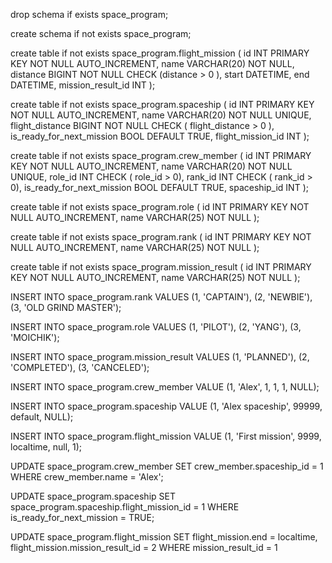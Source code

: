 drop schema if exists space_program;

create schema if not exists space_program;

create table if not exists space_program.flight_mission
(
    id                INT PRIMARY KEY NOT NULL AUTO_INCREMENT,
    name              VARCHAR(20)     NOT NULL,
    distance          BIGINT          NOT NULL CHECK (distance > 0 ),
    start             DATETIME,
    end               DATETIME,
    mission_result_id INT
);

create table if not exists space_program.spaceship
(
    id                        INT PRIMARY KEY NOT NULL AUTO_INCREMENT,
    name                      VARCHAR(20)     NOT NULL UNIQUE,
    flight_distance           BIGINT          NOT NULL CHECK ( flight_distance > 0 ),
    is_ready_for_next_mission BOOL DEFAULT TRUE,
    flight_mission_id         INT
);

create table if not exists space_program.crew_member
(
    id                        INT PRIMARY KEY NOT NULL AUTO_INCREMENT,
    name                      VARCHAR(20)     NOT NULL UNIQUE,
    role_id                   INT CHECK ( role_id > 0),
    rank_id                   INT CHECK ( rank_id > 0),
    is_ready_for_next_mission BOOL DEFAULT TRUE,
    spaceship_id              INT
);

create table if not exists space_program.role
(
    id   INT PRIMARY KEY NOT NULL AUTO_INCREMENT,
    name VARCHAR(25)     NOT NULL
);

create table if not exists space_program.rank
(
    id   INT PRIMARY KEY NOT NULL AUTO_INCREMENT,
    name VARCHAR(25)     NOT NULL
);

create table if not exists space_program.mission_result
(
    id   INT PRIMARY KEY NOT NULL AUTO_INCREMENT,
    name VARCHAR(25)     NOT NULL
);

INSERT INTO space_program.rank
VALUES (1, 'CAPTAIN'),
       (2, 'NEWBIE'),
       (3, 'OLD GRIND MASTER');

INSERT INTO space_program.role
VALUES (1, 'PILOT'),
       (2, 'YANG'),
       (3, 'MOICHIK');

INSERT INTO space_program.mission_result
VALUES (1, 'PLANNED'),
       (2, 'COMPLETED'),
       (3, 'CANCELED');

INSERT INTO space_program.crew_member
    VALUE
    (1, 'Alex', 1, 1, 1, NULL);

INSERT INTO space_program.spaceship
    VALUE
    (1, 'Alex spaceship', 99999, default, NULL);

INSERT INTO space_program.flight_mission
    VALUE
    (1, 'First mission', 9999, localtime, null, 1);

UPDATE space_program.crew_member
SET crew_member.spaceship_id = 1
WHERE crew_member.name = 'Alex';

UPDATE space_program.spaceship
SET space_program.spaceship.flight_mission_id = 1
WHERE is_ready_for_next_mission = TRUE;

UPDATE space_program.flight_mission
SET flight_mission.end               = localtime,
    flight_mission.mission_result_id = 2
WHERE mission_result_id = 1
